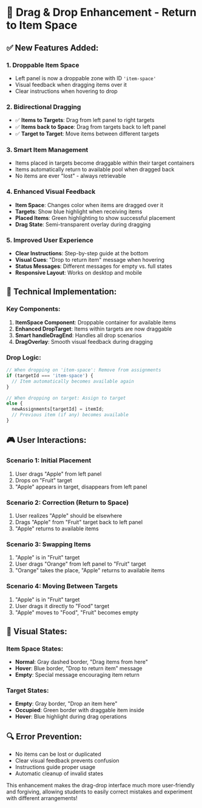 # 🎯 Drag & Drop Enhancement - Return to Item Space

## ✅ **New Features Added:**

### **1. Droppable Item Space**
- Left panel is now a droppable zone with ID `'item-space'`
- Visual feedback when dragging items over it
- Clear instructions when hovering to drop

### **2. Bidirectional Dragging**
- ✅ **Items to Targets**: Drag from left panel to right targets
- ✅ **Items back to Space**: Drag from targets back to left panel
- ✅ **Target to Target**: Move items between different targets

### **3. Smart Item Management**
- Items placed in targets become draggable within their target containers
- Items automatically return to available pool when dragged back
- No items are ever "lost" - always retrievable

### **4. Enhanced Visual Feedback**
- **Item Space**: Changes color when items are dragged over it
- **Targets**: Show blue highlight when receiving items
- **Placed Items**: Green highlighting to show successful placement
- **Drag State**: Semi-transparent overlay during dragging

### **5. Improved User Experience**
- **Clear Instructions**: Step-by-step guide at the bottom
- **Visual Cues**: "Drop to return item" message when hovering
- **Status Messages**: Different messages for empty vs. full states
- **Responsive Layout**: Works on desktop and mobile

## 🔧 **Technical Implementation:**

### **Key Components:**
1. **ItemSpace Component**: Droppable container for available items
2. **Enhanced DropTarget**: Items within targets are now draggable
3. **Smart handleDragEnd**: Handles all drop scenarios
4. **DragOverlay**: Smooth visual feedback during dragging

### **Drop Logic:**
```typescript
// When dropping on 'item-space': Remove from assignments
if (targetId === 'item-space') {
  // Item automatically becomes available again
}

// When dropping on target: Assign to target
else {
  newAssignments[targetId] = itemId;
  // Previous item (if any) becomes available
}
```

## 🎮 **User Interactions:**

### **Scenario 1: Initial Placement**
1. User drags "Apple" from left panel
2. Drops on "Fruit" target
3. "Apple" appears in target, disappears from left panel

### **Scenario 2: Correction (Return to Space)**
1. User realizes "Apple" should be elsewhere
2. Drags "Apple" from "Fruit" target back to left panel
3. "Apple" returns to available items

### **Scenario 3: Swapping Items**
1. "Apple" is in "Fruit" target
2. User drags "Orange" from left panel to "Fruit" target
3. "Orange" takes the place, "Apple" returns to available items

### **Scenario 4: Moving Between Targets**
1. "Apple" is in "Fruit" target
2. User drags it directly to "Food" target
3. "Apple" moves to "Food", "Fruit" becomes empty

## 📱 **Visual States:**

### **Item Space States:**
- **Normal**: Gray dashed border, "Drag items from here"
- **Hover**: Blue border, "Drop to return item" message
- **Empty**: Special message encouraging item return

### **Target States:**
- **Empty**: Gray border, "Drop an item here"
- **Occupied**: Green border with draggable item inside
- **Hover**: Blue highlight during drag operations

## 🔍 **Error Prevention:**
- No items can be lost or duplicated
- Clear visual feedback prevents confusion
- Instructions guide proper usage
- Automatic cleanup of invalid states

This enhancement makes the drag-drop interface much more user-friendly and forgiving, allowing students to easily correct mistakes and experiment with different arrangements!

